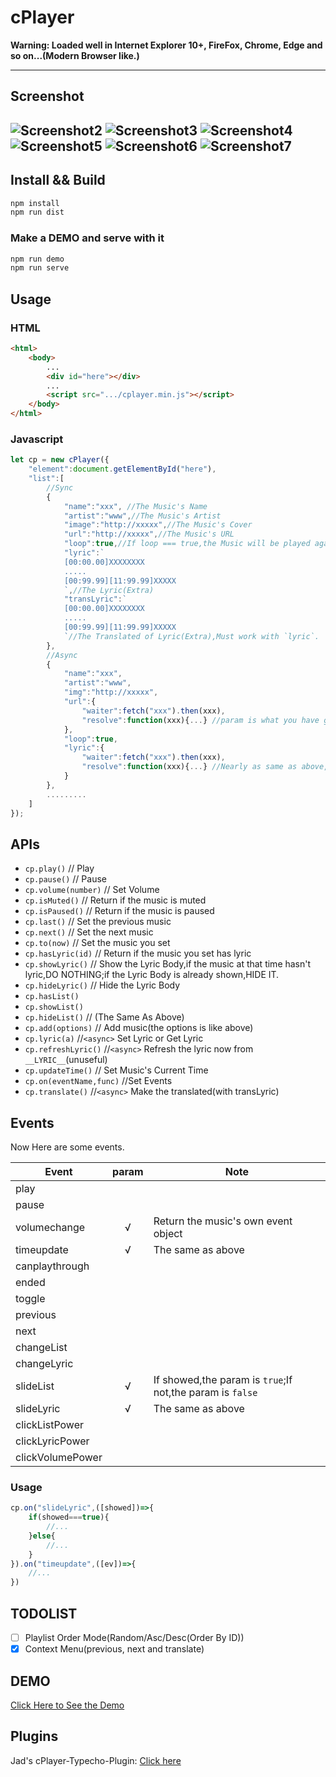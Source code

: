 ﻿# cPlayer 

__Warning: Loaded well in Internet Explorer 10+, FireFox, Chrome, Edge and so on...(Modern Browser like.)__

---

## Screenshot

![Screenshot2](screenshot/demo2.png)
![Screenshot3](screenshot/demo3.png)
![Screenshot4](screenshot/demo.ZingMP3.png)
![Screenshot5](screenshot/demo.NCT.png)
![Screenshot6](screenshot/demo.NhacVN.png)
![Screenshot7](screenshot/demo.mobile.png)
---

## Install && Build

```bash
npm install
npm run dist
```

### Make a DEMO and serve with it

```bash
npm run demo
npm run serve
```

## Usage

### HTML

```html
<html>
    <body>
        ...
        <div id="here"></div>
        ...
        <script src=".../cplayer.min.js"></script>
    </body>
</html>
```

### Javascript

```javascript
let cp = new cPlayer({
    "element":document.getElementById("here"),
    "list":[
        //Sync
        {
            "name":"xxx", //The Music's Name
            "artist":"www",//The Music's Artist
            "image":"http://xxxxx",//The Music's Cover
            "url":"http://xxxxx",//The Music's URL
            "loop":true,//If loop === true,the Music will be played again and again.
            "lyric":`
            [00:00.00]XXXXXXXX
            .....
            [00:99.99][11:99.99]XXXXX
            `,//The Lyric(Extra)
            "transLyric":`
            [00:00.00]XXXXXXXX
            .....
            [00:99.99][11:99.99]XXXXX
            `//The Translated of Lyric(Extra),Must work with `lyric`.
        },
        //Async
        {
            "name":"xxx",
            "artist":"www",
            "img":"http://xxxxx",
            "url":{
                "waiter":fetch("xxx").then(xxx),
                "resolve":function(xxx){...} //param is what you have got from waiter(),which means that the xxx includes not a Promise but sth else.And it should return a string.
            },
            "loop":true,
            "lyric":{
                "waiter":fetch("xxx").then(xxx),
                "resolve":function(xxx){...} //Nearly as same as above,but it should return {lyric:string|null,transLyric:string|null}
            }
        },
        .........
    ]
});
```

## APIs

* `cp.play()` // Play
* `cp.pause()` // Pause
* `cp.volume(number)` // Set Volume
* `cp.isMuted()` // Return if the music is muted
* `cp.isPaused()` // Return if the music is paused
* `cp.last()` // Set the previous music
* `cp.next()` // Set the next music
* `cp.to(now)` // Set the music you set
* `cp.hasLyric(id)` // Return if the music you set has lyric
* `cp.showLyric()` // Show the Lyric Body,if the music at that time hasn't lyric,DO NOTHING;if the Lyric Body is already shown,HIDE IT.
* `cp.hideLyric()` // Hide the Lyric Body
* `cp.hasList()`
* `cp.showList()`
* `cp.hideList()` // (The Same As Above)
* `cp.add(options)` // Add music(the options is like above)
* `cp.lyric(a)` //`<async>` Set Lyric or Get Lyric
* `cp.refreshLyric()` //`<async>` Refresh the lyric now from `__LYRIC__`(unuseful)
* `cp.updateTime()` // Set Music's Current Time
* `cp.on(eventName,func)` //Set Events
* `cp.translate()` //`<async>` Make the translated(with transLyric)

## Events

Now Here are some events.

| Event          | param | Note                                                         |
|----------------|:-----:|--------------------------------------------------------------|
|play            |       |                                                              |
|pause           |       |                                                              |
|volumechange    |   √   | Return the music's own event object                          |
|timeupdate      |   √   | The same as above                                            |
|canplaythrough  |       |                                                              |
|ended           |       |                                                              |
|toggle          |       |                                                              |
|previous        |       |                                                              |
|next            |       |                                                              |
|changeList      |       |                                                              |
|changeLyric     |       |                                                              |
|slideList       |   √   | If showed,the param is `true`;If not,the param is `false`    |
|slideLyric      |   √   | The same as above                                            |
|clickListPower  |       |                                                              |
|clickLyricPower |       |                                                              |
|clickVolumePower|       |                                                              |

### Usage

```javascript
cp.on("slideLyric",([showed])=>{
    if(showed===true){
        //...
    }else{
        //...
    }
}).on("timeupdate",([ev])=>{
    //...
})
```

## TODOLIST
* [ ] Playlist Order Mode(Random/Asc/Desc(Order By ID))
* [x] Context Menu(previous, next and translate)

## DEMO

[Click Here to See the Demo](http://cplayer.js.org)

## Plugins

Jad's cPlayer-Typecho-Plugin: [Click here](https://github.com/journey-ad/cPlayer-Typecho-Plugin)
